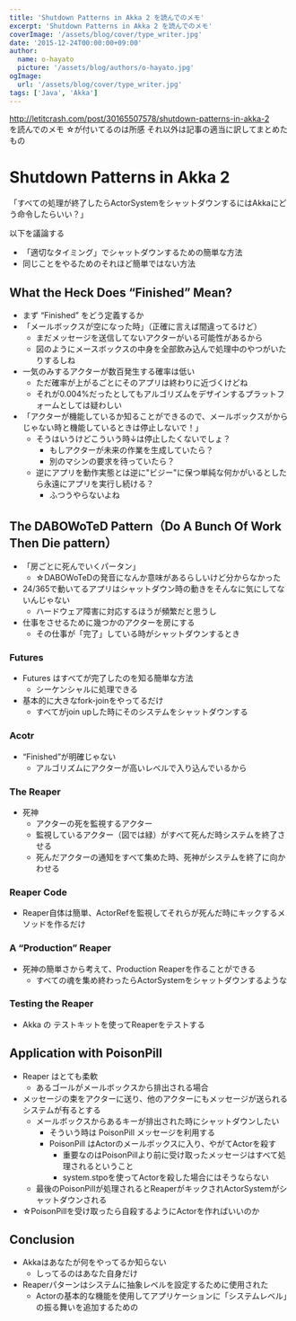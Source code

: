 ```yaml
---
title: 'Shutdown Patterns in Akka 2 を読んでのメモ'
excerpt: 'Shutdown Patterns in Akka 2 を読んでのメモ'
coverImage: '/assets/blog/cover/type_writer.jpg'
date: '2015-12-24T00:00:00+09:00'
author:
  name: o-hayato
  picture: '/assets/blog/authors/o-hayato.jpg'
ogImage:
  url: '/assets/blog/cover/type_writer.jpg'
tags: ['Java', 'Akka']
---
```


http://letitcrash.com/post/30165507578/shutdown-patterns-in-akka-2  
を読んでのメモ
☆が付いてるのは所感
それ以外は記事の適当に訳してまとめたもの

# Shutdown Patterns in Akka 2

「すべての処理が終了したらActorSystemをシャットダウンするにはAkkaにどう命令したらいい？」

以下を議論する

* 「適切なタイミング」でシャットダウンするための簡単な方法
* 同じことをやるためのそれほど簡単ではない方法

## What the Heck Does “Finished” Mean?

* まず “Finished” をどう定義するか
* 「メールボックスが空になった時」（正確に言えば間違ってるけど）
    - まだメッセージを送信してないアクターがいる可能性があるから
    - 図のようにメースボックスの中身を全部飲み込んで処理中のやつがいたりするしね
* 一気のみするアクターが数百発生する確率は低い
    - ただ確率が上がるごとにそのアプリは終わりに近づくけどね
    - それが0.004%だったとしてもアルゴリズムをデザインするプラットフォームとしては疑わしい
* 「アクターが機能しているか知ることができるので、メールボックスがからじゃない時と機能しているときは停止しないで！」
    - そうはいうけどこういう時↓は停止したくないでしょ？
        + もしアクターが未来の作業を生成していたら？
        + 別のマシンの要求を待っていたら？
    - 逆にアプリを動作実態とは逆に"ビジー"に保つ単純な何かがいるとしたら永遠にアプリを実行し続ける？
        + ふつうやらないよね

## The DABOWoTeD Pattern（Do A Bunch Of Work Then Die pattern）

* 「房ごとに死んでいくパータン」
    - ☆DABOWoTeDの発音になんか意味があるらしいけど分からなかった
* 24/365で動いてるアプリはシャットダウン時の動きをそんなに気にしてないんじゃない
    - ハードウェア障害に対応するほうが頻繁だと思うし
* 仕事をさせるために幾つかのアクターを房にする
    - その仕事が「完了」している時がシャットダウンするとき

### Futures

* Futures はすべてが完了したのを知る簡単な方法
    - シーケンシャルに処理できる
* 基本的に大きなfork-joinをやってるだけ
    - すべてがjoin upした時にそのシステムをシャットダウンする

### Acotr

* “Finished”が明確じゃない
    - アルゴリズムにアクターが高いレベルで入り込んでいるから

### The Reaper

* 死神
    - アクターの死を監視するアクター
    - 監視しているアクター（図では緑）がすべて死んだ時システムを終了させる
    - 死んだアクターの通知をすべて集めた時、死神がシステムを終了に向かわせる


### Reaper Code

* Reaper自体は簡単、ActorRefを監視してそれらが死んだ時にキックするメソッドを作るだけ

### A “Production” Reaper

* 死神の簡単さから考えて、Production Reaperを作ることができる
    - すべての魂を集め終わったらActorSystemをシャットダウンするような

### Testing the Reaper

* Akka の テストキットを使ってReaperをテストする



## Application with PoisonPill

* Reaper はとても柔軟
    - あるゴールがメールボックスから排出される場合
* メッセージの束をアクターに送り、他のアクターにもメッセージが送られるシステムが有るとする
    - メールボックスからあるキーが排出された時にシャットダウンしたい
        + そういう時は PoisonPill メッセージを利用する
        + PoisonPill はActorのメールボックスに入り、やがてActorを殺す
            * 重要なのはPoisonPillより前に受け取ったメッセージはすべて処理されるということ
            * system.stpoを使ってActorを殺した場合にはそうならない
    - 最後のPoisonPillが処理されるとReaperがキックされActorSystemがシャットダウンされる
* ☆PoisonPillを受け取ったら自殺するようにActorを作ればいいのか

## Conclusion

* Akkaはあなたが何をやってるか知らない
    - しってるのはあなた自身だけ
* Reaperパターンはシステムに抽象レベルを設定するために使用された
    - Actorの基本的な機能を使用してアプリケーションに「システムレベル」の振る舞いを追加するための

